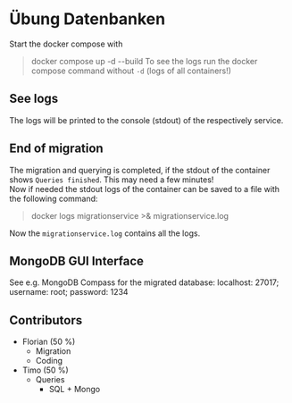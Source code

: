 # Übung Datenbanken

Start the docker compose with
> docker compose up -d --build
To see the logs run the docker compose command without `-d` (logs of all containers!)

## See logs

The logs will be printed to the console (stdout) of the respectively service.

## End of migration

The migration and querying is completed, if the stdout of the container shows `Queries finished`. This may need a few minutes!  
Now if needed the stdout logs of the container can be saved to a file with the following command: 
> docker logs migrationservice >& migrationservice.log

Now the `migrationservice.log` contains all the logs.

## MongoDB GUI Interface

See e.g. MongoDB Compass for the migrated database: localhost: 27017; username: root; password: 1234

## Contributors

- Florian (50 %)
  - Migration
  - Coding
- Timo (50 %)
  - Queries
    - SQL + Mongo
